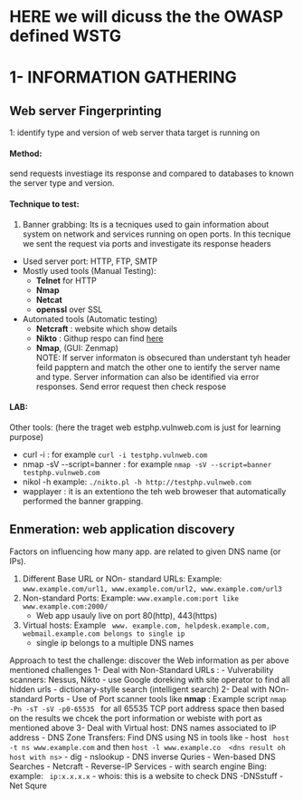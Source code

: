 # HERE we will dicuss the the OWASP defined WSTG








# 1- INFORMATION GATHERING



## Web server Fingerprinting

1: identify type and version of web server thata target is running on

#### Method: 
send requests investiage its response and compared to databases to known the server type and version.

#### Technique to test:
1. Banner grabbing: Its is a tecniques used to gain information about system on network and services running on open ports. In this tecnique we sent the
   request via ports and investigate its response headers
  - Used server port: HTTP, FTP, SMTP
  - Mostly used tools (Manual Testing):
    - **Telnet** for HTTP
    - **Nmap**
    - **Netcat**
    - **openssl** over SSL
  - Automated tools (Automatic testing)
    -  **Netcraft** : website which show details
    -  **Nikto** : Githup respo can find [here](https://github.com/sullo/nikto)
    -  **Nmap**, (GUI: Zenmap)  
 NOTE: 
 If server informaton is obsecured than understant tyh header feild papptern and match the other one to ientify the server name and type.
 Server information can also be identified via error responses. Send error request then check respose 
 
 #### LAB: 
 Other tools: (here the traget web estphp.vulnweb.com is just for learning purpose)
 - curl -i <target web url> : for example ```curl -i testphp.vulnweb.com```
 - nmap -sV --script=banner <target web url> : for example ``` nmap -sV --script=banner testphp.vulnweb.com ```
 - nikol -h <traget web url> example: ```./nikto.pl -h http://testphp.vulnweb.com```
 - wapplayer : it is an extentiono the teh web broweser that automatically performed the banner grapping.
   

  ## Enmeration: web application discovery 
  Factors on influencing how many app. are related to given DNS name (or IPs).
  1. Different Base URL or NOn- standard URLs: Example: ```www.example.com/url1, www.example.com/url2, www.example.com/url3```
  2. Non-standard Ports: Example: ``` www.example.com:port like www.example.com:2000/ ```
     - Web app usauly live on port 80(http), 443(https)
  3. Virtual hosts: Example ``` www. example.com, helpdesk.example.com, webmail.example.com belongs to single ip```
     - single ip belongs to a multiple DNS names
   
   Approach to test the challenge: discover the Web information as per above mentioned challenges
   1- Deal with Non-Standard URLs : 
     - Vulverability scanners: Nessus, Nikto
     - use Google doreking with site operator to find all hidden urls
     - dictionary-stylle search (intelligent search)
  2- Deal with NOn-standard Ports
     - Use of Port scanner tools like **nmap** : Example script ```nmap -Pn -sT -sV -p0-65535 ``` for all 65535 TCP port address space
       then based on the results we chcek the port information or webiste with port as mentioned above
  3- Deal with Virtual host: DNS names associated to IP address 
     - DNS Zone Transfers: Find DNS using NS in tools like
       - host  ``` host -t ns www.example.com``` and then ```host -l www.example.co  <dns result oh host with ns>```
       - dig
       - nslookup 
     - DNS inverse Quries
     - Wen-based DNS Searches
       - Netcraft
     - Reverse-IP Services
       - with search engine Bing: example: ``` ip:x.x.x.x```
       - whois: this is a website to check DNS
       -DNSstuff
       -Net Squre
   
   
   
   
   
   
 

